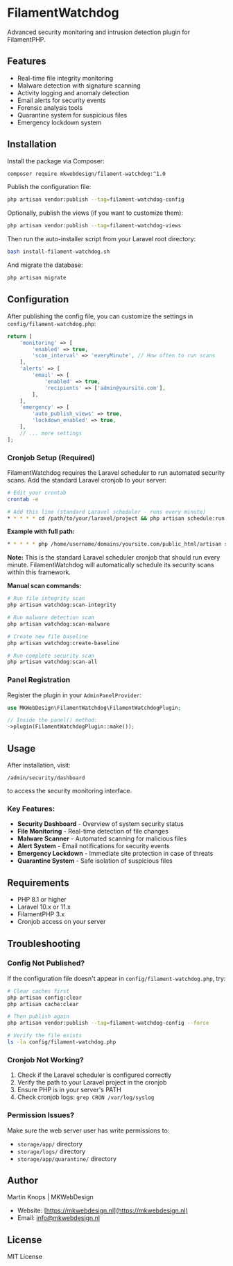 # FilamentWatchdog

Advanced security monitoring and intrusion detection plugin for FilamentPHP.

## Features

* Real-time file integrity monitoring
* Malware detection with signature scanning
* Activity logging and anomaly detection
* Email alerts for security events
* Forensic analysis tools
* Quarantine system for suspicious files
* Emergency lockdown system

## Installation

Install the package via Composer:

```bash
composer require mkwebdesign/filament-watchdog:^1.0
```

Publish the configuration file:

```bash
php artisan vendor:publish --tag=filament-watchdog-config
```

Optionally, publish the views (if you want to customize them):

```bash
php artisan vendor:publish --tag=filament-watchdog-views
```

Then run the auto-installer script from your Laravel root directory:

```bash
bash install-filament-watchdog.sh
```

And migrate the database:

```bash
php artisan migrate
```

## Configuration

After publishing the config file, you can customize the settings in `config/filament-watchdog.php`:

```php
return [
    'monitoring' => [
        'enabled' => true,
        'scan_interval' => 'everyMinute', // How often to run scans
    ],
    'alerts' => [
        'email' => [
            'enabled' => true,
            'recipients' => ['admin@yoursite.com'],
        ],
    ],
    'emergency' => [
        'auto_publish_views' => true,
        'lockdown_enabled' => true,
    ],
    // ... more settings
];
```

### Cronjob Setup (Required)

FilamentWatchdog requires the Laravel scheduler to run automated security scans. Add the standard Laravel cronjob to your server:

```bash
# Edit your crontab
crontab -e

# Add this line (standard Laravel scheduler - runs every minute)
* * * * * cd /path/to/your/laravel/project && php artisan schedule:run >> /dev/null 2>&1
```

**Example with full path:**
```bash
* * * * * php /home/username/domains/yoursite.com/public_html/artisan schedule:run >> /dev/null 2>&1
```

**Note:** This is the standard Laravel scheduler cronjob that should run every minute. FilamentWatchdog will automatically schedule its security scans within this framework.

**Manual scan commands:**

```bash
# Run file integrity scan
php artisan watchdog:scan-integrity

# Run malware detection scan
php artisan watchdog:scan-malware

# Create new file baseline
php artisan watchdog:create-baseline

# Run complete security scan
php artisan watchdog:scan-all
```

### Panel Registration

Register the plugin in your `AdminPanelProvider`:

```php
use MKWebDesign\FilamentWatchdog\FilamentWatchdogPlugin;

// Inside the panel() method:
->plugin(FilamentWatchdogPlugin::make());
```

## Usage

After installation, visit:

```
/admin/security/dashboard
```

to access the security monitoring interface.

### Key Features:

* **Security Dashboard** - Overview of system security status
* **File Monitoring** - Real-time detection of file changes
* **Malware Scanner** - Automated scanning for malicious files
* **Alert System** - Email notifications for security events
* **Emergency Lockdown** - Immediate site protection in case of threats
* **Quarantine System** - Safe isolation of suspicious files

## Requirements

* PHP 8.1 or higher
* Laravel 10.x or 11.x
* FilamentPHP 3.x
* Cronjob access on your server

## Troubleshooting

### Config Not Published?

If the configuration file doesn't appear in `config/filament-watchdog.php`, try:

```bash
# Clear caches first
php artisan config:clear
php artisan cache:clear

# Then publish again
php artisan vendor:publish --tag=filament-watchdog-config --force

# Verify the file exists
ls -la config/filament-watchdog.php
```

### Cronjob Not Working?

1. Check if the Laravel scheduler is configured correctly
2. Verify the path to your Laravel project in the cronjob
3. Ensure PHP is in your server's PATH
4. Check cronjob logs: `grep CRON /var/log/syslog`

### Permission Issues?

Make sure the web server user has write permissions to:
- `storage/app/` directory
- `storage/logs/` directory
- `storage/app/quarantine/` directory

## Author

Martin Knops | MKWebDesign

* Website: [https://mkwebdesign.nl](https://mkwebdesign.nl)
* Email: [info@mkwebdesign.nl](mailto:info@mkwebdesign.nl)

## License

MIT License